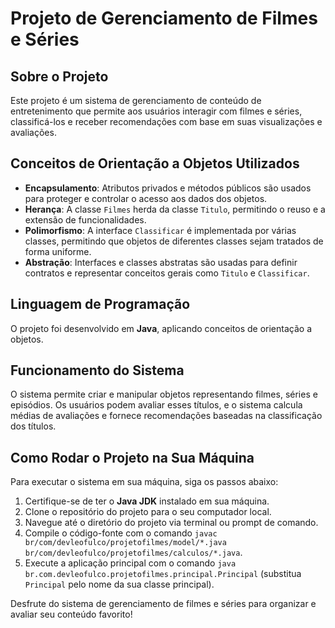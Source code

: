 # Projeto de Gerenciamento de Filmes e Séries

## Sobre o Projeto
Este projeto é um sistema de gerenciamento de conteúdo de entretenimento que permite aos usuários interagir com filmes e séries, classificá-los e receber recomendações com base em suas visualizações e avaliações.

## Conceitos de Orientação a Objetos Utilizados
- **Encapsulamento**: Atributos privados e métodos públicos são usados para proteger e controlar o acesso aos dados dos objetos.
- **Herança**: A classe `Filmes` herda da classe `Titulo`, permitindo o reuso e a extensão de funcionalidades.
- **Polimorfismo**: A interface `Classificar` é implementada por várias classes, permitindo que objetos de diferentes classes sejam tratados de forma uniforme.
- **Abstração**: Interfaces e classes abstratas são usadas para definir contratos e representar conceitos gerais como `Titulo` e `Classificar`.

## Linguagem de Programação
O projeto foi desenvolvido em **Java**, aplicando conceitos de orientação a objetos.

## Funcionamento do Sistema
O sistema permite criar e manipular objetos representando filmes, séries e episódios. Os usuários podem avaliar esses títulos, e o sistema calcula médias de avaliações e fornece recomendações baseadas na classificação dos títulos.

## Como Rodar o Projeto na Sua Máquina
Para executar o sistema em sua máquina, siga os passos abaixo:

1. Certifique-se de ter o **Java JDK** instalado em sua máquina.
2. Clone o repositório do projeto para o seu computador local.
3. Navegue até o diretório do projeto via terminal ou prompt de comando.
4. Compile o código-fonte com o comando `javac br/com/devleofulco/projetofilmes/model/*.java br/com/devleofulco/projetofilmes/calculos/*.java`.
5. Execute a aplicação principal com o comando `java br.com.devleofulco.projetofilmes.principal.Principal` (substitua `Principal` pelo nome da sua classe principal).

Desfrute do sistema de gerenciamento de filmes e séries para organizar e avaliar seu conteúdo favorito!
